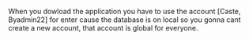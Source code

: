 When you dowload the application you have to use the account [Caste, Byadmin22] for enter cause the database is on local so you gonna cant create a new account, that account is global for everyone.
